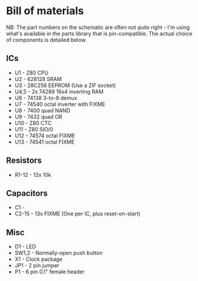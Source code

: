 Bill of materials
=================

NB: The part numbers on the schematic are often not *quite* right -
I'm using what's available in the parts library that is
pin-compatible. The actual choice of components is detailed below.

ICs
---

* U1 - Z80 CPU
* U2 - 628128 SRAM
* U3 - 28C256 EEPROM (Use a ZIF socket)
* U4,5 - 2x 74289 16x4 inverting RAM
* U6 - 74138 3-to-8 demux
* U7 - 74540 octal inverter with FIXME
* U8 - 7400 quad NAND
* U9 - 7432 quad OR
* U10 - Z80 CTC
* U11 - Z80 SIO/0
* U12 - 74574 octal FIXME
* U13 - 74541 octal FIXME

Resistors
---------

* R1-12 - 12x 10k

Capacitors
----------

* C1 -
* C2-15 - 13x FIXME (One per IC, plus reset-on-start)

Misc
----

* D1 - LED
* SW1,2 - Normally-open push button
* X1 - Clock package
* JP1 - 2 pin jumper
* P1 - 6 pin 0.1" female header
